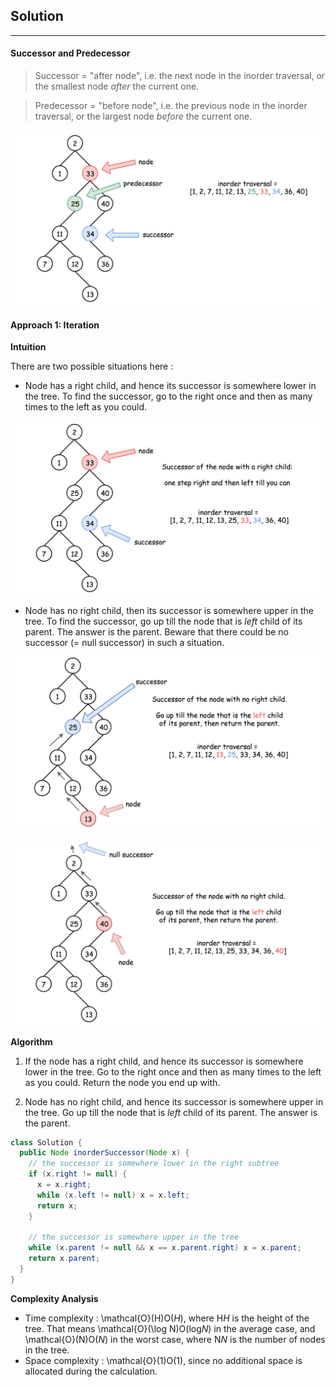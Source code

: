 ## Solution

------

#### Successor and Predecessor

> Successor = "after node", i.e. the next node in the inorder traversal, or the smallest node *after* the current one.

> Predecessor = "before node", i.e. the previous node in the inorder traversal, or the largest node *before* the current one.

![](img/succ.png)

#### Approach 1: Iteration

**Intuition**

There are two possible situations here :

- Node has a right child, and hence its successor is somewhere lower in the tree. To find the successor, go to the right once and then as many times to the left as you could.

![](img/right_child2.png)

- Node has no right child, then its successor is somewhere upper in the tree. To find the successor, go up till the node that is *left* child of its parent. The answer is the parent. Beware that there could be no successor (= null successor) in such a situation.

![](img/case.png)

![](img/casenull.png)

**Algorithm**

1. If the node has a right child, and hence its successor is somewhere lower in the tree. Go to the right once and then as many times to the left as you could. Return the node you end up with.

2. Node has no right child, and hence its successor is somewhere upper in the tree. Go up till the node that is *left* child of its parent. The answer is the parent.

   

```java
class Solution {
  public Node inorderSuccessor(Node x) {
    // the successor is somewhere lower in the right subtree
    if (x.right != null) {
      x = x.right;
      while (x.left != null) x = x.left;
      return x;
    }

    // the successor is somewhere upper in the tree
    while (x.parent != null && x == x.parent.right) x = x.parent;
    return x.parent;
  }
}
```

**Complexity Analysis**

- Time complexity : \mathcal{O}(H)O(*H*), where H*H* is the height of the tree. That means \mathcal{O}(\log N)O(log*N*) in the average case, and \mathcal{O}(N)O(*N*) in the worst case, where N*N* is the number of nodes in the tree.
- Space complexity : \mathcal{O}(1)O(1), since no additional space is allocated during the calculation.